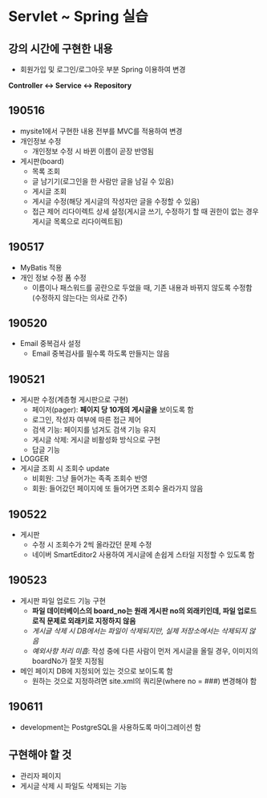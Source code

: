 # Servlet ~ Spring 실습

## 강의 시간에 구현한 내용
- 회원가입 및 로그인/로그아웃 부분 Spring 이용하여 변경

**Controller <-> Service <-> Repository**

## 190516
- mysite1에서 구현한 내용 전부를 MVC를 적용하여 변경
- 개인정보 수정
   - 개인정보 수정 시 바뀐 이름이 곧장 반영됨
- 게시판(board)
   - 목록 조회
   - 글 남기기(로그인을 한 사람만 글을 남길 수 있음)
   - 게시글 조회
   - 게시글 수정(해당 게시글의 작성자만 글을 수정할 수 있음)
   - 접근 제어 리다이렉트 상세 설정(게시글 쓰기, 수정하기 할 때 권한이 없는 경우 게시글 목록으로 리다이렉트됨)

## 190517
- MyBatis 적용
- 개인 정보 수정 폼 수정
   - 이름이나 패스워드를 공란으로 두었을 때, 기존 내용과 바뀌지 않도록 수정함(수정하지 않는다는 의사로 간주)

## 190520
- Email 중복검사 설정
   - Email 중복검사를 필수록 하도록 만들지는 않음

## 190521
- 게시판 수정(계층형 게시판으로 구현)
   - 페이저(pager): **페이지 당 10개의 게시글을** 보이도록 함
   - 로그인, 작성자 여부에 따른 접근 제어
   - 검색 기능: 페이지를 넘겨도 검색 기능 유지
   - 게시글 삭제: 게시글 비활성화 방식으로 구현
   - 답글 기능
- LOGGER
- 게시글 조회 시 조회수 update
   - 비회원: 그냥 들어가는 족족 조회수 반영
   - 회원: 들어갔던 페이지에 또 들어가면 조회수 올라가지 않음
   
## 190522
- 게시판
   - 수정 시 조회수가 2씩 올라갔던 문제 수정
   - 네이버 SmartEditor2 사용하여 게시글에 손쉽게 스타일 지정할 수 있도록 함


## 190523
- 게시판 파일 업로드 기능 구현
   - **파일 데이터베이스의 board_no는 원래 게시판 no의 외래키인데, 파일 업로드 로직 문제로 외래키로 지정하지 않음**
   - *게시글 삭제 시 DB에서는 파일이 삭제되지만, 실제 저장소에서는 삭제되지 않음*
   - *예외사항 처리 미흡*: 작성 중에 다른 사람이 먼저 게시글을 올릴 경우, 이미지의 boardNo가 잘못 지정됨
- 메인 페이지 DB에 지정되어 있는 것으로 보이도록 함
   - 원하는 것으로 지정하려면 site.xml의 쿼리문(where no = ###) 변경해야 함
   
## 190611
- development는 PostgreSQL을 사용하도록 마이그레이션 함


## 구현해야 할 것
- 관리자 페이지
- 게시글 삭제 시 파일도 삭제되는 기능